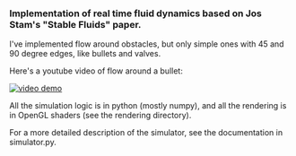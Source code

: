 ### Implementation of real time fluid dynamics based on Jos Stam's "Stable Fluids" paper.

I've implemented flow around obstacles, but only simple ones with 45 and 90 degree edges, like bullets and valves.

Here's a youtube video of flow around a bullet:

[![video demo](https://img.youtube.com/vi/NhceruVWtdM/hqdefault.jpg)](https://www.youtube.com/watch?v=NhceruVWtdM)

All the simulation logic is in python (mostly numpy), and all the rendering is in OpenGL shaders (see the rendering directory).

For a more detailed description of the simulator, see the documentation in simulator.py.
